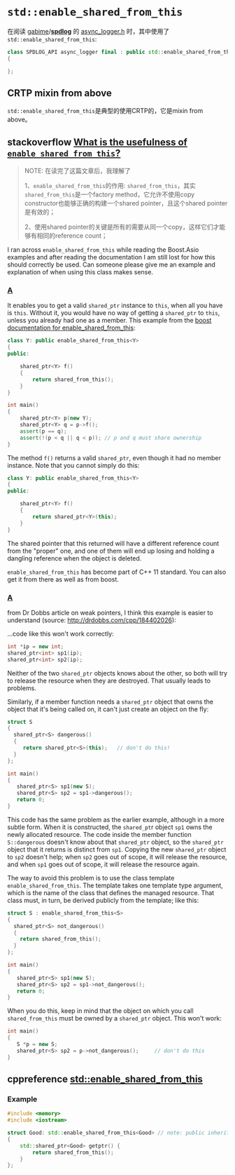 # `std::enable_shared_from_this`

在阅读 [gabime](https://github.com/gabime)/**[spdlog](https://github.com/gabime/spdlog)** 的 [async_logger.h](https://github.com/gabime/spdlog/blob/v1.x/include/spdlog/async_logger.h) 时，其中使用了 `std::enable_shared_from_this`:

```C++
class SPDLOG_API async_logger final : public std::enable_shared_from_this<async_logger>, public logger
{

};

```

## CRTP mixin from above

`std::enable_shared_from_this`是典型的使用CRTP的，它是mixin from above。



## stackoverflow [What is the usefulness of `enable_shared_from_this`?](https://stackoverflow.com/questions/712279/what-is-the-usefulness-of-enable-shared-from-this)

> NOTE: 在读完了这篇文章后，我理解了
>
> 1、`enable_shared_from_this`的作用: `shared_from_this`，其实`shared_from_this`是一个factory method，它允许不使用copy constructor也能够正确的构建一个shared pointer，且这个shared pointer是有效的；
>
> 2、使用shared pointer的关键是所有的需要从同一个copy，这样它们才能够有相同的reference count；

I ran across `enable_shared_from_this` while reading the Boost.Asio examples and after reading the documentation I am still lost for how this should correctly be used. Can someone please give me an example and explanation of when using this class makes sense.

### [A](https://stackoverflow.com/a/712307)

It enables you to get a valid `shared_ptr` instance to `this`, when all you have is `this`. Without it, you would have no way of getting a `shared_ptr` to `this`, unless you already had one as a member. This example from the [boost documentation for enable_shared_from_this](http://www.boost.org/doc/libs/1_38_0/libs/smart_ptr/enable_shared_from_this.html):

```c++
class Y: public enable_shared_from_this<Y>
{
public:

    shared_ptr<Y> f()
    {
        return shared_from_this();
    }
}

int main()
{
    shared_ptr<Y> p(new Y);
    shared_ptr<Y> q = p->f();
    assert(p == q);
    assert(!(p < q || q < p)); // p and q must share ownership
}
```

The method `f()` returns a valid `shared_ptr`, even though it had no member instance. Note that you cannot simply do this:

```c++
class Y: public enable_shared_from_this<Y>
{
public:

    shared_ptr<Y> f()
    {
        return shared_ptr<Y>(this);
    }
}
```

The shared pointer that this returned will have a different reference count from the "proper" one, and one of them will end up losing and holding a dangling reference when the object is deleted.

`enable_shared_from_this` has become part of C++ 11 standard. You can also get it from there as well as from boost.

### [A](https://stackoverflow.com/a/5548314)

from Dr Dobbs article on weak pointers, I think this example is easier to understand (source: http://drdobbs.com/cpp/184402026):

...code like this won't work correctly:

```c++
int *ip = new int;
shared_ptr<int> sp1(ip);
shared_ptr<int> sp2(ip);
```

Neither of the two `shared_ptr` objects knows about the other, so both will try to release the resource when they are destroyed. That usually leads to problems.

Similarly, if a member function needs a `shared_ptr` object that owns the object that it's being called on, it can't just create an object on the fly:

```c++
struct S
{
  shared_ptr<S> dangerous()
  {
     return shared_ptr<S>(this);   // don't do this!
  }
};

int main()
{
   shared_ptr<S> sp1(new S);
   shared_ptr<S> sp2 = sp1->dangerous();
   return 0;
}
```

This code has the same problem as the earlier example, although in a more subtle form. When it is constructed, the `shared_pt`r object `sp1` owns the newly allocated resource. The code inside the member function `S::dangerous` doesn't know about that `shared_ptr` object, so the `shared_ptr` object that it returns is distinct from `sp1`. Copying the new `shared_ptr` object to `sp2` doesn't help; when `sp2` goes out of scope, it will release the resource, and when `sp1` goes out of scope, it will release the resource again.

The way to avoid this problem is to use the class template `enable_shared_from_this`. The template takes one template type argument, which is the name of the class that defines the managed resource. That class must, in turn, be derived publicly from the template; like this:

```c++
struct S : enable_shared_from_this<S>
{
  shared_ptr<S> not_dangerous()
  {
    return shared_from_this();
  }
};

int main()
{
   shared_ptr<S> sp1(new S);
   shared_ptr<S> sp2 = sp1->not_dangerous();
   return 0;
}
```

When you do this, keep in mind that the object on which you call `shared_from_this` must be owned by a `shared_ptr` object. This won't work:

```c++
int main()
{
   S *p = new S;
   shared_ptr<S> sp2 = p->not_dangerous();     // don't do this
}
```



## cppreference [std::enable_shared_from_this](https://en.cppreference.com/w/cpp/memory/enable_shared_from_this)



### Example

```c++
#include <memory>
#include <iostream>

struct Good: std::enable_shared_from_this<Good> // note: public inheritance
{
    std::shared_ptr<Good> getptr() {
        return shared_from_this();
    }
};

```

